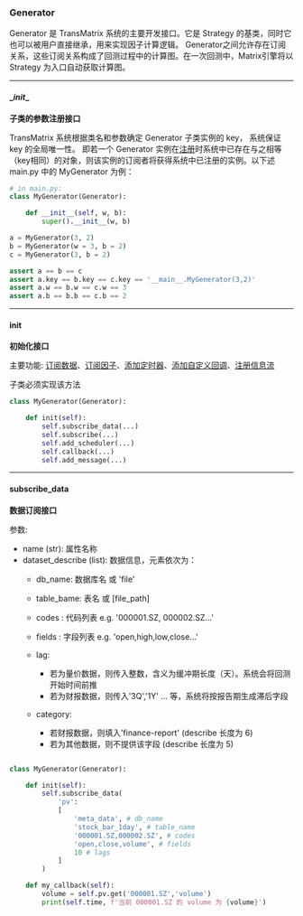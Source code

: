 ### Generator

Generator 是 TransMatrix 系统的主要开发接口。它是 Strategy 的基类，同时它也可以被用户直接继承，用来实现因子计算逻辑。 Generator之间允许存在订阅关系，这些订阅关系构成了回测过程中的计算图。在一次回测中，Matrix引擎将以 Strategy 为入口自动获取计算图。

___

#### **\__init__**

<b> 子类的参数注册接口 </b>

TransMatrix 系统根据类名和参数确定 Generator 子类实例的 key，
系统保证 key 的全局唯一性。 即若一个 Generator 实例在[注册]()时系统中已存在与之相等（key相同）的对象，则该实例的订阅者将获得系统中已注册的实例。以下述 main.py 中的 MyGenerator 为例：

```python
# in main.py:
class MyGenerator(Generator):

    def __init__(self, w, b):
        super().__init__(w, b)

a = MyGenerator(3, 2)
b = MyGenerator(w = 3, b = 2)
c = MyGenerator(3, b = 2)

assert a == b == c
assert a.key == b.key == c.key == '__main__.MyGenerator(3,2)'
assert a.w == b.w == c.w == 3
assert a.b == b.b == c.b == 2
```

___
#### init

<b> 初始化接口 </b>

主要功能: [订阅数据]()、[订阅因子]()、[添加定时器]()、[添加自定义回调]()、[注册信息流]()

子类必须实现该方法
```python
class MyGenerator(Generator):

    def init(self):
        self.subscribe_data(...)
        self.subscribe(...)
        self.add_scheduler(...)
        self.callback(...)
        self.add_message(...)
```

___
#### subscribe_data

<b> 数据订阅接口 </b>

参数:

- name (str): 属性名称
- dataset_describe (list): 数据信息，元素依次为：
  - db_name: 数据库名 或 'file'
  - table_bame: 表名 或 [file_path]
  - codes : 代码列表 e.g. '000001.SZ, 000002.SZ...'
  - fields : 字段列表 e.g. 'open,high,low,close...'
  - lag: 
    - 若为量价数据，则传入整数，含义为缓冲期长度（天）。系统会将回测开始时间前推
    - 若为财报数据，则传入'3Q','1Y' ... 等，系统将按报告期生成滞后字段
        
  - category: 
    - 若财报数据，则填入'finance-report' (describe 长度为 6)
    - 若为其他数据，则不提供该字段 (describe 长度为 5)

```python

class MyGenerator(Generator):

    def init(self):
        self.subscribe_data(
            'pv': 
            [
                'meta_data', # db_name
                'stock_bar_1day', # table_name
                '000001.SZ,000002.SZ', # codes
                'open,close,volume', # fields
                10 # lags
            ]
        )

    def my_callback(self):
        volume = self.pv.get('000001.SZ','volume')
        print(self.time, f'当前 000001.SZ 的 volume 为 {volume}')
```









